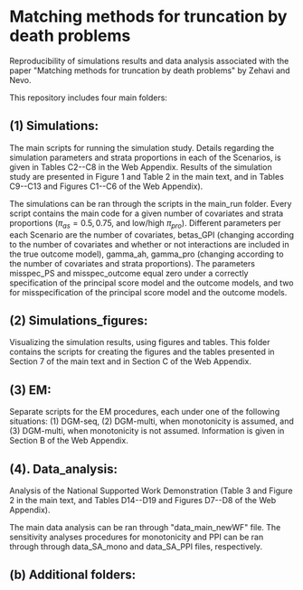Matching methods for truncation by death problems
================


Reproducibility of simulations results and data analysis associated with the paper "Matching methods for truncation by death problems" by Zehavi and Nevo.

This repository includes four main folders:


(1) Simulations:
-----------------

The main scripts for running the simulation study.
Details regarding the simulation parameters and strata proportions in each of the Scenarios, is given in Tables C2--C8 in the Web Appendix.
Results of the simulation study are presented in Figure 1 and Table 2 in the main text, and in Tables C9--C13 and Figures C1--C6 of the Web Appendix).

The simulations can be ran through the scripts in the main_run folder.
Every script contains the main code for a given number of covariates and strata proportions 
$(\pi_{as} = 0.5,0.75$, and low/high $\pi_{pro})$.
Different parameters per each Scenario are the number of covariates,
betas_GPI (changing according to the number of covariates and whether or not interactions are included in the true outcome model), gamma_ah, gamma_pro (changing according to the number of covariates and strata proportions).
The parameters misspec_PS and misspec_outcome equal zero under a correctly specification of the principal score model and the outcome models, and two for misspecification of the principal score model and the outcome models.

(2) Simulations_figures:
----------------------------------

Visualizing the simulation results, using figures and tables.
This folder contains the scripts for creating the figures and the tables presented in Section 7 of the main text and in Section C of the Web Appendix.

(3) EM:
----------------------------------

Separate scripts for the EM procedures, each under one of the following situations: 
(1) DGM-seq, (2) DGM-multi, when monotonicity is assumed, and (3) DGM-multi, when monotonicity is not assumed.
Information is given in Section B of the Web Appendix.


(4). Data_analysis:
----------------------------------

Analysis of the National Supported Work Demonstration (Table 3 and Figure 2 in the main text, and Tables D14--D19 and Figures D7--D8 of the Web Appendix).

The main data analysis can be ran through "data_main_newWF" file.
The sensitivity analyses procedures for monotonicity and PPI can be ran through through data_SA_mono and data_SA_PPI files, respectively.


(b) Additional folders:
-----------------






